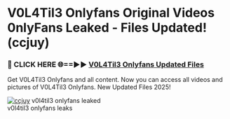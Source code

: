 # V0L4Til3 Onlyfans Original Videos 0nlyFans Leaked - Files Updated! (ccjuy)

<h3>🔴 CLICK HERE 🌐==►► <a href="https://best4dudes.click/HH4t6V" rel="nofollow">V0L4Til3 Onlyfans Updated Files</a></h3>

Get V0L4Til3 Onlyfans and all content. Now you can access all videos and pictures of V0L4Til3 Onlyfans. New Updated Files 2025!

[![ccjuy](https://github.com/user-attachments/assets/8c521d6e-e6e3-4a75-9320-d58ab9d79d5b)](https://best4dudes.click/HH4t6V)
v0l4til3 onlyfans leaked<br>
v0l4til3 onlyfans leaks